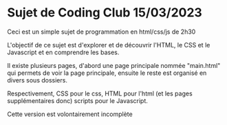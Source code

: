 # Sujet de Coding Club 15/03/2023


Ceci est un simple sujet de programmation en html/css/js de 2h30 

L'objectif de ce sujet est d'explorer et de découvrir l'HTML, le CSS et le Javascript et en comprendre les bases.


Il existe plusieurs pages, d'abord une page principale nommée "main.html" qui permets de voir la page principale, ensuite le reste est organisé en divers sous dossiers.

Respectivement, CSS pour le css, HTML pour l'html (et les pages supplémentaires donc) scripts pour le Javascript.


Cette version est volontairement incomplète 
